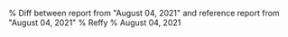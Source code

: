% Diff between report from "August 04, 2021" and reference report from "August 04, 2021"
% Reffy
% August 04, 2021

